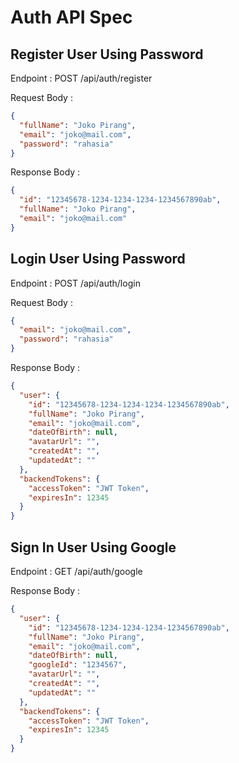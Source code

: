 # Auth API Spec

## Register User Using Password

Endpoint : POST /api/auth/register

Request Body :

```json
{
  "fullName": "Joko Pirang",
  "email": "joko@mail.com",
  "password": "rahasia"
}
```

Response Body :

```json
{
  "id": "12345678-1234-1234-1234-1234567890ab",
  "fullName": "Joko Pirang",
  "email": "joko@mail.com"
}
```

## Login User Using Password

Endpoint : POST /api/auth/login

Request Body :

```json
{
  "email": "joko@mail.com",
  "password": "rahasia"
}
```

Response Body :

```json
{
  "user": {
    "id": "12345678-1234-1234-1234-1234567890ab",
    "fullName": "Joko Pirang",
    "email": "joko@mail.com",
    "dateOfBirth": null,
    "avatarUrl": "",
    "createdAt": "",
    "updatedAt": ""
  },
  "backendTokens": {
    "accessToken": "JWT Token",
    "expiresIn": 12345
  }
}
```

## Sign In User Using Google

Endpoint : GET /api/auth/google

Response Body :

```json
{
  "user": {
    "id": "12345678-1234-1234-1234-1234567890ab",
    "fullName": "Joko Pirang",
    "email": "joko@mail.com",
    "dateOfBirth": null,
    "googleId": "1234567",
    "avatarUrl": "",
    "createdAt": "",
    "updatedAt": ""
  },
  "backendTokens": {
    "accessToken": "JWT Token",
    "expiresIn": 12345
  }
}
```
